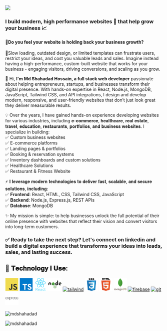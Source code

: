<img src="https://i.postimg.cc/qq1m7gt6/Github-Updated-Banner.jpg"/>
<div>
  <h3><b>I build modern, high performance websites 🚀 that help grow your business</b> 📈</h3>
  <h4>🚀<b>Do you feel your website is holding back your business growth?</b></h4>
  <p>🔻Slow loading, outdated design, or limited templates can frustrate users, restrict your ideas, and cost you valuable leads and sales. Imagine instead having a high-performance, custom-built website that works for your business - engaging visitors, driving conversions, and scaling as you grow.</p>
  <p>👋 Hi, <b>I'm Md Shahadad Hossain, a full stack web developer</b> passionate about helping entrepreneurs, startups, and businesses transform their digital presence. With hands-on expertise in React, Node.js, MongoDB, JavaScript, Tailwind CSS, and API integrations, I design and develop modern, responsive, and user-friendly websites that don’t just look great they deliver measurable results.</p>
  <p>💡 Over the years, I have gained hands-on experience developing websites for various industries, including 𝐞-𝐜𝐨𝐦𝐦𝐞𝐫𝐜𝐞, 𝐡𝐞𝐚𝐥𝐭𝐡𝐜𝐚𝐫𝐞, 𝐫𝐞𝐚𝐥 𝐞𝐬𝐭𝐚𝐭𝐞, 𝐭𝐫𝐚𝐯𝐞𝐥, 𝐞𝐝𝐮𝐜𝐚𝐭𝐢𝐨𝐧, 𝐫𝐞𝐬𝐭𝐚𝐮𝐫𝐚𝐧𝐭𝐬, 𝐩𝐨𝐫𝐭𝐟𝐨𝐥𝐢𝐨𝐬, 𝐚𝐧𝐝 𝐛𝐮𝐬𝐢𝐧𝐞𝐬𝐬 𝐰𝐞𝐛𝐬𝐢𝐭𝐞𝐬. I specialize in building: <br/>
✅ Custom business websites <br/>
✅ E-commerce platforms <br/>
✅ Landing pages & portfolios <br/>
✅ Booking & reservation systems <br/>
✅ Inventory dashboards and custom solutions <br/>
✅ Healthcare Solutions <br/>
✅ Restaurant & Fitness Website <br/>
</p>
<p>
  ⚡ 𝐈 𝐥𝐞𝐯𝐞𝐫𝐚𝐠𝐞 𝐦𝐨𝐝𝐞𝐫𝐧 𝐭𝐞𝐜𝐡𝐧𝐨𝐥𝐨𝐠𝐢𝐞𝐬 𝐭𝐨 𝐝𝐞𝐥𝐢𝐯𝐞𝐫 𝐟𝐚𝐬𝐭, 𝐬𝐜𝐚𝐥𝐚𝐛𝐥𝐞, 𝐚𝐧𝐝 𝐬𝐞𝐜𝐮𝐫𝐞 𝐬𝐨𝐥𝐮𝐭𝐢𝐨𝐧𝐬, 𝐢𝐧𝐜𝐥𝐮𝐝𝐢𝐧𝐠: <br/>
  ✅ 𝐅𝐫𝐨𝐧𝐭𝐞𝐧𝐝: React, HTML, CSS, Tailwind CSS, JavaScript <br/>
  ✅ 𝐁𝐚𝐜𝐤𝐞𝐧𝐝: Node.js, Express.js, REST APIs <br/>
  ✅ 𝐃𝐚𝐭𝐚𝐛𝐚𝐬𝐞: MongoDB <br/>

  ✨ My mission is simple: to help businesses unlock the full potential of their online presence with websites that reflect their vision and convert visitors into long-term customers.
</p>
  <h3>✅ <b>Ready to take the next step? Let's connect on linkedin and build a digital experience that transforms your ideas into leads, sales, and lasting success.</b> <h3/>
</div>


<h2>🚀 𝐓𝐞𝐜𝐡𝐧𝐨𝐥𝐨𝐠𝐲 𝐈 𝐔𝐬𝐞:</h2>
<p><a target="_blank" href="https://raw.githubusercontent.com/devicons/devicon/master/icons/javascript/javascript-original.svg" style="display: inline-block;  margin-right: '2px';"><img src="https://raw.githubusercontent.com/devicons/devicon/master/icons/javascript/javascript-original.svg" alt="javascript" width="42" height="42" /></a>
<a target="_blank" href="https://raw.githubusercontent.com/devicons/devicon/master/icons/typescript/typescript-original.svg" style="display: inline-block; margin-right: '2px';"><img src="https://raw.githubusercontent.com/devicons/devicon/master/icons/typescript/typescript-original.svg" alt="typescript" width="42" height="42" /></a>
<a target="_blank" href="https://raw.githubusercontent.com/devicons/devicon/master/icons/react/react-original-wordmark.svg" style="display: inline-block;"><img src="https://raw.githubusercontent.com/devicons/devicon/master/icons/react/react-original-wordmark.svg" alt="react" width="42" height="42" /></a>
<a target="_blank" href="https://raw.githubusercontent.com/devicons/devicon/master/icons/nodejs/nodejs-original-wordmark.svg" style="display: inline-block;"><img src="https://raw.githubusercontent.com/devicons/devicon/master/icons/nodejs/nodejs-original-wordmark.svg" alt="nodejs" width="42" height="42" /></a>
<a target="_blank" href="https://www.vectorlogo.zone/logos/tailwindcss/tailwindcss-icon.svg" style="display: inline-block;"><img src="https://www.vectorlogo.zone/logos/tailwindcss/tailwindcss-icon.svg" alt="tailwind" width="42" height="42" /></a>
<a target="_blank" href="https://raw.githubusercontent.com/devicons/devicon/master/icons/css3/css3-original-wordmark.svg" style="display: inline-block;"><img src="https://raw.githubusercontent.com/devicons/devicon/master/icons/css3/css3-original-wordmark.svg" alt="css3" width="42" height="42" /></a>
<a target="_blank" href="https://raw.githubusercontent.com/devicons/devicon/master/icons/html5/html5-original-wordmark.svg" style="display: inline-block;"><img src="https://raw.githubusercontent.com/devicons/devicon/master/icons/html5/html5-original-wordmark.svg" alt="html5" width="42" height="42" /></a>
<a target="_blank" href="https://raw.githubusercontent.com/devicons/devicon/master/icons/mongodb/mongodb-original-wordmark.svg" style="display: inline-block;"><img src="https://raw.githubusercontent.com/devicons/devicon/master/icons/mongodb/mongodb-original-wordmark.svg" alt="mongodb" width="42" height="42" /></a>
<a target="_blank" href="https://www.vectorlogo.zone/logos/firebase/firebase-icon.svg" style="display: inline-block;"><img src="https://www.vectorlogo.zone/logos/firebase/firebase-icon.svg" alt="firebase" width="42" height="42" /></a>
<a target="_blank" href="https://www.vectorlogo.zone/logos/git-scm/git-scm-icon.svg" style="display: inline-block;"><img src="https://www.vectorlogo.zone/logos/git-scm/git-scm-icon.svg" alt="git" width="42" height="42" /></a>
<a target="_blank" href="https://raw.githubusercontent.com/devicons/devicon/master/icons/express/express-original-wordmark.svg" style="display: inline-block;"><img src="https://raw.githubusercontent.com/devicons/devicon/master/icons/express/express-original-wordmark.svg" alt="express" width="42" height="42" /></a></p>
<p><img align="center" src="https://github-readme-streak-stats.herokuapp.com/?user=mdshahadad&" alt="mdshahadad" /></p>
<p><img src="https://github-readme-stats.vercel.app/api/top-langs?username=mdshahadad&show_icons=true&locale=en&layout=compact" alt="mdshahadad" /></p>

